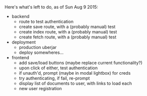 Here's what's left to do, as of Sun Aug 9 2015:

- backend
  - route to test authentication
  - create save route, with a (probably manual) test
  - create index route, with a (probably manual) test
  - create fetch route, with a (probably manual) test
- deployment
  - production uberjar
  - deploy somewheres...
- frontend
  - add save/load buttons (maybe replace current functionality?)
  - upon click of either, test authentication
  - if unauth'd, prompt (maybe in modal lightbox) for creds
  - try authenticating, if fail, re-prompt
  - display list of documents to user, with links to load each
  - new user registration

